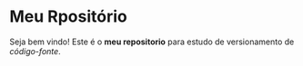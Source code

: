 # Meu Rpositório

Seja bem vindo! Este é o **meu repositorio** para estudo de versionamento de *código-fonte*.
